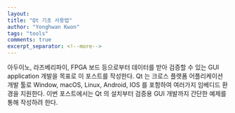 ```yaml
---
layout:
title: "Qt 기초 사용법"
author: "Yonghwan Kwon"
tags: "tools"
comments: true
excerpt_separator: <!--more-->
---
```

아두이노, 라즈베리파이, FPGA 보드 등으로부터 데이터를 받아 검증할 수 있는 GUI application 개발을 목표로 이 포스트를 작성한다. Qt 는 크로스 플랫폼 어플리케이션 개발 툴로 Window, macOS, Linux, Android, IOS 를 포함하여 여러가지 임베디드 환경을 지원한다. 이번 포스트에서는 Qt 의 설치부터 검증용 GUI 개발까지 간단한 예제를 통해 작성하려 한다. <!--more-->